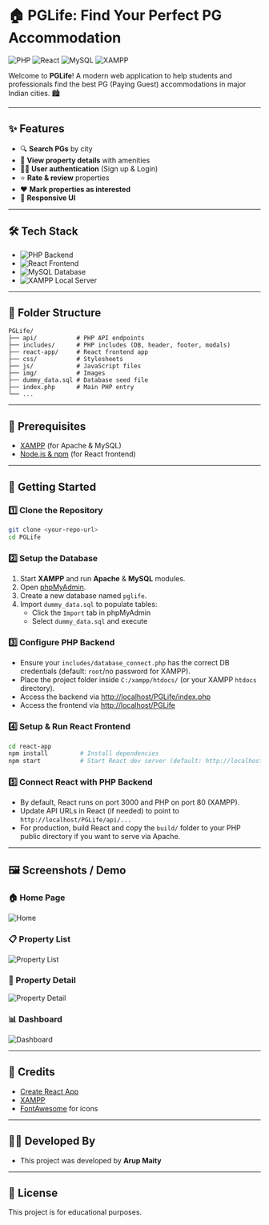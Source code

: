 # 🏠 PGLife: Find Your Perfect PG Accommodation

![PHP](https://img.shields.io/badge/PHP-Backend-blue?logo=php) ![React](https://img.shields.io/badge/React-Frontend-61DAFB?logo=react) ![MySQL](https://img.shields.io/badge/MySQL-Database-4479A1?logo=mysql) ![XAMPP](https://img.shields.io/badge/XAMPP-Server-FB7A24?logo=xampp)

Welcome to **PGLife**! A modern web application to help students and professionals find the best PG (Paying Guest) accommodations in major Indian cities. 🏙️

---

## ✨ Features
- 🔍 **Search PGs** by city
- 🏡 **View property details** with amenities
- 👦👧 **User authentication** (Sign up & Login)
- ⭐ **Rate & review** properties
- ❤️ **Mark properties as interested**
- 📱 **Responsive UI**

---

## 🛠️ Tech Stack
- ![PHP](https://img.shields.io/badge/-PHP-777BB4?logo=php) Backend
- ![React](https://img.shields.io/badge/-React-61DAFB?logo=react) Frontend
- ![MySQL](https://img.shields.io/badge/-MySQL-4479A1?logo=mysql) Database
- ![XAMPP](https://img.shields.io/badge/-XAMPP-FB7A24?logo=xampp) Local Server

---

## 📁 Folder Structure
```
PGLife/
├── api/           # PHP API endpoints
├── includes/      # PHP includes (DB, header, footer, modals)
├── react-app/     # React frontend app
├── css/           # Stylesheets
├── js/            # JavaScript files
├── img/           # Images
├── dummy_data.sql # Database seed file
├── index.php      # Main PHP entry
└── ...
```

---

## 🚦 Prerequisites
- [XAMPP](https://www.apachefriends.org/) (for Apache & MySQL)
- [Node.js & npm](https://nodejs.org/) (for React frontend)

---

## 🚀 Getting Started

### 1️⃣ Clone the Repository
```bash
git clone <your-repo-url>
cd PGLife
```

### 2️⃣ Setup the Database
1. Start **XAMPP** and run **Apache** & **MySQL** modules.
2. Open [phpMyAdmin](http://localhost/phpmyadmin).
3. Create a new database named `pglife`.
4. Import `dummy_data.sql` to populate tables:
   - Click the `Import` tab in phpMyAdmin
   - Select `dummy_data.sql` and execute

### 3️⃣ Configure PHP Backend
- Ensure your `includes/database_connect.php` has the correct DB credentials (default: `root`/no password for XAMPP).
- Place the project folder inside `C:/xampp/htdocs/` (or your XAMPP `htdocs` directory).
- Access the backend via [http://localhost/PGLife/index.php](http://localhost/PGLife/index.php)
- Access the frontend via [http://localhost/PGLife](http://localhost/PGLife)

### 4️⃣ Setup & Run React Frontend
```bash
cd react-app
npm install         # Install dependencies
npm start           # Start React dev server (default: http://localhost:3000)
```

### 5️⃣ Connect React with PHP Backend
- By default, React runs on port 3000 and PHP on port 80 (XAMPP).
- Update API URLs in React (if needed) to point to `http://localhost/PGLife/api/...`
- For production, build React and copy the `build/` folder to your PHP public directory if you want to serve via Apache.

---

## 🖼️ Screenshots / Demo

### 🏠 Home Page
![Home](./Home.png)

### 📋 Property List
![Property List](./PropertyList.png)

### 🏡 Property Detail
![Property Detail](./PropertyDetail.png)

### 📊 Dashboard
![Dashboard](./Dashboard.png)

---

## 🙏 Credits
- [Create React App](https://github.com/facebook/create-react-app)
- [XAMPP](https://www.apachefriends.org/)
- [FontAwesome](https://fontawesome.com/) for icons

---

## 👨‍💻 Developed By
- This project was developed by **Arup Maity**

---

## 📄 License
This project is for educational purposes. 
